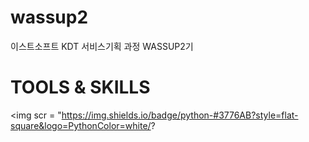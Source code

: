 # wassup2
이스트소프트 KDT 서비스기획 과정 WASSUP2기

# TOOLS & SKILLS
<img scr = "https://img.shields.io/badge/python-#3776AB?style=flat-square&logo=PythonColor=white/?
